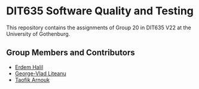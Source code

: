 # DIT635 Software Quality and Testing


This repository contains the assignments of Group 20 in DIT635 V22 at the University of Gothenburg.


## Group Members and Contributors

- [Erdem Halil](https://github.com/erdemhalil)
- [George-Vlad Liteanu](https://github.com/VladLiteanu)
- [Taofik Arnouk](https://github.com/TaofikArnouk)